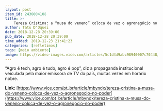 ```yaml
---
layout: post
item_id: 2436004108
title: >-
    Tereza Cristina: a “musa do veneno” coloca de vez o agronegócio no poder
author: Tatu D'Oquei
date: 2018-12-28 20:39:00
pub_date: 2018-12-28 20:39:00
time_added: 2019-12-23 21:41:23
categories: [refletimos]
tags: [meio ambiente]
image: https://video-images.vice.com/articles/5c1d4d9abc98940007c70448/lede/1545424320141-09_tereza_cristina.jpeg?crop=0.9991111111111111xw:1xh;center,center&resize=1200:*
---
```


“Agro é tech, agro é tudo, agro é pop”, diz a propaganda institucional veiculada pela maior emissora de TV do país, muitas vezes em horário nobre.

**Link:** [https://www.vice.com/pt_br/article/mbyndx/tereza-cristina-a-musa-do-veneno-coloca-de-vez-o-agronegocio-no-poder](https://www.vice.com/pt_br/article/mbyndx/tereza-cristina-a-musa-do-veneno-coloca-de-vez-o-agronegocio-no-poder)

